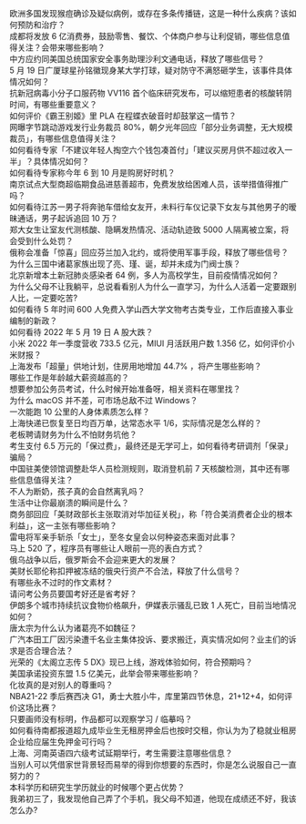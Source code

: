 欧洲多国发现猴痘确诊及疑似病例，或存在多条传播链，这是一种什么疾病？该如何预防和治疗？  
成都将发放 6 亿消费券，鼓励零售、餐饮、个体商户参与让利促销，哪些信息值得关注？会带来哪些影响？  
中方应约同美国总统国家安全事务助理沙利文通电话，释放了哪些信号？  
5 月 19 日广厦球星孙铭徽现身某大学打球，疑对防守不满怒砸学生，该事件具体情况如何？  
抗新冠病毒小分子口服药物 VV116 首个临床研究发布，可以缩短患者的核酸转阴时间，有哪些重要意义？  
如何评价《霸王别姬》里 PLA 在程蝶衣破音时却鼓掌这一情节？  
网曝字节跳动游戏发行业务裁员 80%，朝夕光年回应「部分业务调整，无大规模裁员」，有哪些信息值得关注？  
如何看待专家「不建议年轻人掏空六个钱包凑首付」「建议买房月供不超过收入一半」？具体情况如何？  
如何看待专家称今年 6 到 10 月是购房好时机？  
南京试点大型商超临期食品进慈善超市，免费发放给困难人员，该举措值得推广吗？  
如何看待江苏一男子将奔驰车借给女友开，未料行车仪记录下女友与其他男子的暧昧通话，男子起诉追回 10 万？  
郑大女生让室友代测核酸、隐瞒发热情况、活动轨迹致 5000 人隔离被立案，将会受到什么处罚？  
俄称会准备「惊喜」回应芬兰加入北约，或将使用军事手段，释放了哪些信号？  
为什么三国中诸葛家族出现了亮、瑾、诞，却并未成为门阀士族？  
北京新增本土新冠肺炎感染者 64 例，多人为高校学生，目前疫情情况如何？  
为什么父母不让我躺平，总说看看别人为什么一直学习，为什么人活着一定要跟别人比，一定要吃苦?  
如何看待 5 年时间 600 人免费入学山西大学文物考古类专业，工作后直接入事业编制的新政？  
如何看待 2022 年 5 月 19 日 A 股大跌？  
小米 2022 年一季度营收 733.5 亿元，MIUI 月活跃用户数 1.356 亿，如何评价小米财报？  
上海发布「超量」供地计划，住房用地增加 44.7% ，将产生哪些影响？  
哪些工作是年龄越大薪资越高的？  
想要参加公务员考试，什么时候开始准备呀，相关资料在哪里找？  
为什么 macOS 并不差，可市场总敌不过 Windows？  
一次能跑 10 公里的人身体素质怎么样？  
上海快递已恢复至日均百万单，达常态水平 1/6，实际情况是怎么样的？  
老板聘请财务为什么不怕财务坑他？  
考生支付 6.5 万元的「保过费」，最终还是无学可上，如何看待考研调剂「保录」骗局？  
中国驻美使领馆调整赴华人员检测规则，取消登机前 7 天核酸检测，其中还有哪些信息值得关注？  
不人为断奶，孩子真的会自然离乳吗？  
生活中让你最崩溃的瞬间是什么？  
商务部回应「美财政部长主张取消对华加征关税」，称「符合美消费者企业的根本利益」，这一主张有哪些影响？  
雷电将军亲手斩杀「女士」，至冬女皇会以何种姿态来面对此事？  
马上 520 了，程序员有哪些让人眼前一亮的表白方式？  
俄乌战争以后，俄罗斯会不会迎来更大的发展？  
美财长耶伦称扣押被冻结的俄央行资产不合法，释放了什么信号？  
有哪些永不过时的作文素材？  
请问考公务员要国考好还是省考好？  
伊朗多个城市持续抗议食物价格飙升，伊媒表示骚乱已致 1 人死亡，目前当地情况如何？  
唐太宗为什么认为诸葛亮不如魏征？  
广汽本田工厂因污染遭千名业主集体投诉、要求搬迁，真实情况如何？业主们的诉求是否合理合法？  
光荣的《太阁立志传 5 DX》现已上线，游戏体验如何，符合预期吗？  
美国承诺投资东盟 1.5 亿美元，此举会带来哪些影响？  
化妆真的是对别人的尊重吗？  
NBA21-22 季后赛西决 G1，勇士大胜小牛，库里第四节休息，21+12+4，如何评价这场比赛？  
只要画师没有标明，作品都可以观察学习 / 临摹吗？  
如何看待南都报道超九成毕业生无租房押金后也按时交租，你认为为了稳就业租房企业给应届生免押金可行吗？  
上海、河南英语四六级考试延期举行，考生需要注意哪些信息？  
当别人可以凭借家世背景轻而易举的得到你想要的东西时，你是怎么说服自己一直努力的？  
本科学历和研究生学历就业的时候哪个更占优势？  
我弟初三了，我发现他自己弄了个手机，我父母不知道，他现在成绩还不好，我该怎么办?  
